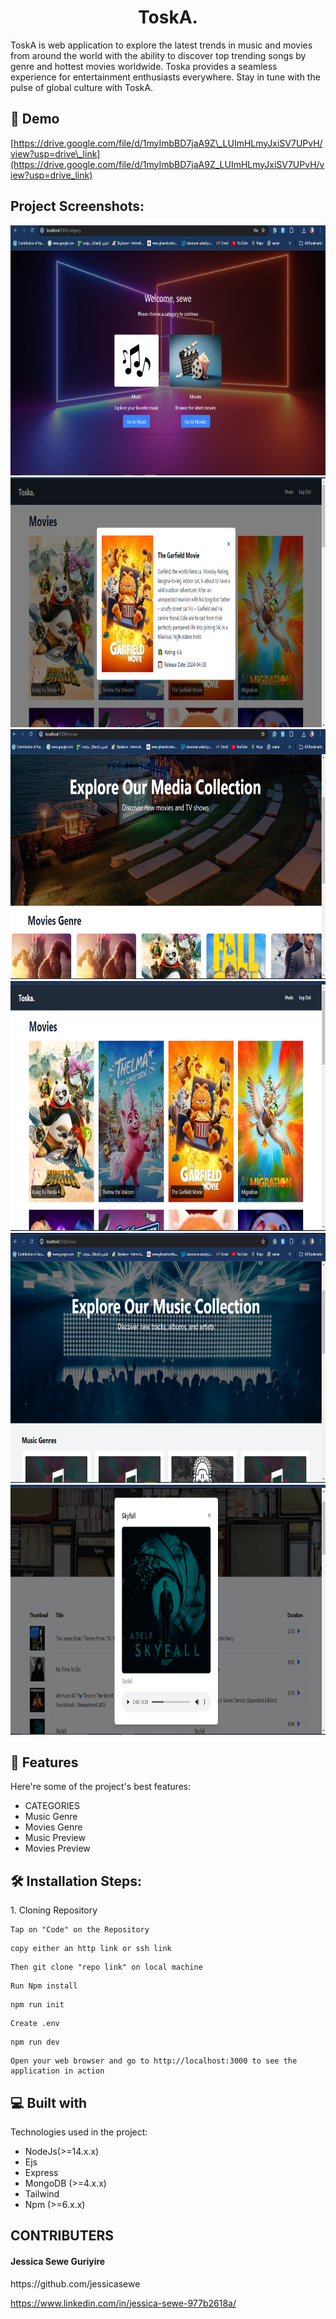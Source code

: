 <h1 align="center" id="title">ToskA.</h1>

<p id="description">ToskA is web application to explore the latest trends in music and movies from around the world with the ability to discover top trending songs by genre and hottest movies worldwide. Toska provides a seamless experience for entertainment enthusiasts everywhere. Stay in tune with the pulse of global culture with ToskA.</p>

<h2>🚀 Demo</h2>

[https://drive.google.com/file/d/1myImbBD7jaA9Z\_LUImHLmyJxiSV7UPvH/view?usp=drive\_link](https://drive.google.com/file/d/1myImbBD7jaA9Z_LUImHLmyJxiSV7UPvH/view?usp=drive_link)

<h2>Project Screenshots:</h2>

<img src="categories.png" alt="project-screenshot" width="800" height="400/">

<img src="garfield.png" alt="project-screenshot" width="800" height="400/">

<img src="movies.png" alt="project-screenshot" width="800" height="400/">

<img src="movies1.png" alt="project-screenshot" width="800" height="400/">

<img src="music.png" alt="project-screenshot" width="800" height="400/">

<img src="track preview.png" alt="project-screenshot" width="800" height="400/">

  
  
<h2>🧐 Features</h2>

Here're some of the project's best features:

*   CATEGORIES
*   Music Genre
*   Movies Genre
*   Music Preview
*   Movies Preview

<h2>🛠️ Installation Steps:</h2>

<p>1. Cloning Repository</p>

```
Tap on "Code" on the Repository
```

```
copy either an http link or ssh link
```

```
Then git clone "repo link" on local machine 
```

```
Run Npm install
```

```
npm run init
```

```
Create .env
```

```
npm run dev
```

```
Open your web browser and go to http://localhost:3000 to see the application in action
```
<h2>💻 Built with</h2>

Technologies used in the project:

*   NodeJs(>=14.x.x)
*   Ejs
*   Express
*   MongoDB (>=4.x.x)
*   Tailwind
*   Npm (>=6.x.x)

<h2>CONTRIBUTERS</h2>

<h4>Jessica Sewe Guriyire</h4> 
https://github.com/jessicasewe

https://www.linkedin.com/in/jessica-sewe-977b2618a/
